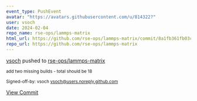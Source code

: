 ```yaml
---
event_type: PushEvent
avatar: "https://avatars.githubusercontent.com/u/814322?"
user: vsoch
date: 2024-02-04
repo_name: rse-ops/lammps-matrix
html_url: https://github.com/rse-ops/lammps-matrix/commit/8a1fb361fb03cd9705e7cf29c95db8e00231acae
repo_url: https://github.com/rse-ops/lammps-matrix
---
```


<a href='https://github.com/vsoch' target='_blank'>vsoch</a> pushed to <a href='https://github.com/rse-ops/lammps-matrix' target='_blank'>rse-ops/lammps-matrix</a>

<small>add two missing builds - total should be 18

Signed-off-by: vsoch <vsoch@users.noreply.github.com></small>

<a href='https://github.com/rse-ops/lammps-matrix/commit/8a1fb361fb03cd9705e7cf29c95db8e00231acae' target='_blank'>View Commit</a>